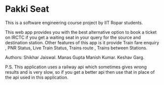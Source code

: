 # Pakki Seat
This is a software engineering course project by IIT Ropar students.

This web app provides you with the best alternative option to book a ticket on IRCTC if you get a waiting seat in your query for the source and destination station.
Other features of this app is it provide Train fare enquiry , PNR Status, Live Train Status, Trains route , Trains between Stations.

Authors:
Shikhar Jaiswal.
Manas Gupta
Manish Kumar.
Keshav Garg.

P.S. This application uses a railway api which sometimes gives wrong results and is very slow, so if you get a better api then use that in place of the api used in this application.
